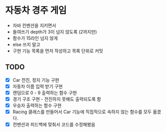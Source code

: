 # 자동차 경주 게임

- 자바 컨벤션을 지키면서
- 들여쓰기 depth가 3이 넘지 않도록 (2까지만)
- 함수가 15라인 넘지 않게
- else 쓰지 말고
- 구현 기능 목록을 먼저 작성하고 목록 단위로 커밋

## TODO

- [x] Car 전진, 정지 기능 구현
- [x] 자동차 이름 입력 받기 구현
- [x] 랜덤으로 0 - 9 출력하는 함수 구현
- [x] 경기 구조 구현 - 전진하지 못해도 출력되도록 함
- [x] 우승자 출력하는 함수 구현
- [x] Racing 클래스를 만들어서 Car 기능에 직접적으로 속하지 않는 함수를 모두 옮겼다.
- [x] 컨밴션과 피드백에 맞춰서 코드를 수정해봤음 
